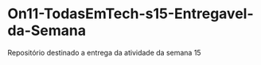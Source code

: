 # On11-TodasEmTech-s15-Entregavel-da-Semana
Repositório destinado a entrega da atividade da semana 15
